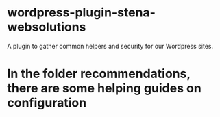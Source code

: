 # wordpress-plugin-stena-websolutions
A plugin to gather common helpers and security for our Wordpress sites.

# In the folder recommendations, there are some helping guides on configuration